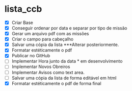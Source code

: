 # lista_ccb
- [x] Criar Base
- [x] Conseguir ordenar por data e separar por tipo de missão
- [x] Gerar um arquivo pdf com as missões
- [x] Criar o campo para cabeçalho
- [x] Salvar uma cópia da lista ***Alterar posteriormente.
- [x] Formatar estéticamente o pdf
- [x] Publicar no GitHub
- [ ] Implementar Hora junto da data * em desenvolvimento
- [ ] Implementar Novos Obreiros
- [ ] Implementar Avisos como text area.
- [ ] Salvar uma cópia da lista de forma editável em html
- [x] Formatar estéticamente o pdf de forma final
